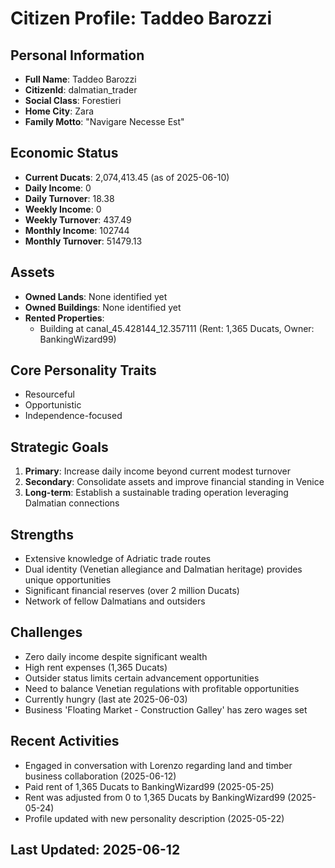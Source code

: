 # Citizen Profile: Taddeo Barozzi

## Personal Information
- **Full Name**: Taddeo Barozzi
- **CitizenId**: dalmatian_trader
- **Social Class**: Forestieri
- **Home City**: Zara
- **Family Motto**: "Navigare Necesse Est"

## Economic Status
- **Current Ducats**: 2,074,413.45 (as of 2025-06-10)
- **Daily Income**: 0
- **Daily Turnover**: 18.38
- **Weekly Income**: 0
- **Weekly Turnover**: 437.49
- **Monthly Income**: 102744
- **Monthly Turnover**: 51479.13

## Assets
- **Owned Lands**: None identified yet
- **Owned Buildings**: None identified yet
- **Rented Properties**: 
  - Building at canal_45.428144_12.357111 (Rent: 1,365 Ducats, Owner: BankingWizard99)

## Core Personality Traits
- Resourceful
- Opportunistic
- Independence-focused

## Strategic Goals
1. **Primary**: Increase daily income beyond current modest turnover
2. **Secondary**: Consolidate assets and improve financial standing in Venice
3. **Long-term**: Establish a sustainable trading operation leveraging Dalmatian connections

## Strengths
- Extensive knowledge of Adriatic trade routes
- Dual identity (Venetian allegiance and Dalmatian heritage) provides unique opportunities
- Significant financial reserves (over 2 million Ducats)
- Network of fellow Dalmatians and outsiders

## Challenges
- Zero daily income despite significant wealth
- High rent expenses (1,365 Ducats)
- Outsider status limits certain advancement opportunities
- Need to balance Venetian regulations with profitable opportunities
- Currently hungry (last ate 2025-06-03)
- Business 'Floating Market - Construction Galley' has zero wages set

## Recent Activities
- Engaged in conversation with Lorenzo regarding land and timber business collaboration (2025-06-12)
- Paid rent of 1,365 Ducats to BankingWizard99 (2025-05-25)
- Rent was adjusted from 0 to 1,365 Ducats by BankingWizard99 (2025-05-24)
- Profile updated with new personality description (2025-05-22)

## Last Updated: 2025-06-12
